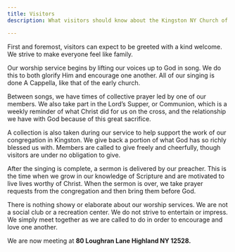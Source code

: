 ```yaml
---
title: Visitors
description: What visitors should know about the Kingston NY Church of Christ

---
```


First and foremost, visitors can expect to be greeted with a kind welcome. We strive to make everyone feel like family.

Our worship service begins by lifting our voices up to God in song. We do this to both glorify Him and encourage one another. All of our singing is done A Cappella, like that of the early church.

Between songs, we have times of collective prayer led by one of our members. We also take part in the Lord’s Supper, or Communion, which is a weekly reminder of what Christ did for us on the cross, and the relationship we have with God because of this great sacrifice.

A collection is also taken during our service to help support the work of our congregation in Kingston. We give back a portion of what God has so richly blessed us with. Members are called to give freely and cheerfully, though visitors are under no obligation to give.

After the singing is complete, a sermon is delivered by our preacher. This is the time when we grow in our knowledge of Scripture and are motivated to live lives worthy of Christ. When the sermon is over, we take prayer requests from the congregation and then bring them before God.

There is nothing showy or elaborate about our worship services. We are not a social club or a recreation center. We do not strive to entertain or impress. We simply meet together as we are called to do in order to encourage and love one another.

We are now meeting at **80 Loughran Lane Highland NY 12528.**